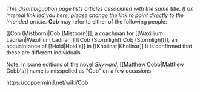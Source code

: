 *This disambiguation page lists articles associated with the same title.  If an internal link led you here, please change the link to point directly to the intended article.*
**Cob** may refer to either of the following people:

[[Cob (Mistborn)\|Cob (Mistborn)]], a coachman for [[Waxillium Ladrian\|Waxillium Ladrian]]
[[Cob (Stormlight)\|Cob (Stormlight)]], an acquaintance of [[Hoid\|Hoid's]] in [[Kholinar\|Kholinar]]
It is confirmed that these are different individuals.


Note: In some editions of the novel *Skyward*, [[Matthew Cobb\|Matthew Cobb's]] name is misspelled as "Cob" on a few occasions


https://coppermind.net/wiki/Cob